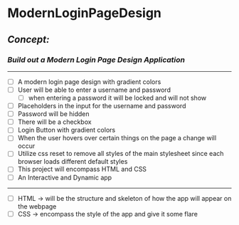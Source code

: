 # ModernLoginPageDesign
<!-- can have readme preview open as well to see how it will appear -->
<!-- ## this is a sub heading -->
## *Concept:*
### *Build out a Modern Login Page Design Application* 
---
<!-- - this is a bullet -->
- [ ]  A modern login page design with gradient colors
- [ ]  User will be able to enter a username and password
    - [ ] when entering a password it will be locked and will not show
- [ ] Placeholders in the input for the username and password
- [ ]  Password will be hidden
- [ ] There will be a checkbox
- [ ] Login Button with gradient colors
- [ ] When the user hovers over certain things on the page a change will occur
- [ ]  Utilize css reset to remove all styles of the main stylesheet since each browser loads different default styles
- [ ]  This project will encompass HTML and CSS
- [ ]  An Interactive and Dynamic app
---
- [ ]  HTML → will be the structure and skeleton of how the app will appear on the webpage
- [ ]  CSS → encompass the style of the app and give it some flare
